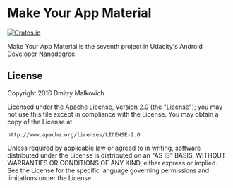 # Make Your App Material

[![Crates.io](https://img.shields.io/crates/l/rustc-serialize.svg?maxAge=2592000)]()

Make Your App Material is the seventh project in Udacity's Android Developer Nanodegree. 

## License

Copyright 2016 Dmitry Malkovich

Licensed under the Apache License, Version 2.0 (the "License");
you may not use this file except in compliance with the License.
You may obtain a copy of the License at

    http://www.apache.org/licenses/LICENSE-2.0

Unless required by applicable law or agreed to in writing, software
distributed under the License is distributed on an "AS IS" BASIS,
WITHOUT WARRANTIES OR CONDITIONS OF ANY KIND, either express or implied.
See the License for the specific language governing permissions and
limitations under the License.
